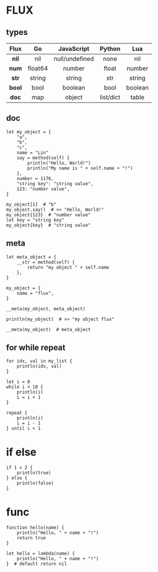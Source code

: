 # FLUX

## types

|   Flux   |   Go    |   JavaScript   |  Python   |   Lua   |
| :------: | :-----: | :------------: | :-------: | :-----: |
| **nil**  |   nil   | null/undefined |   none    |   nil   |
| **num**  | float64 |     number     |   float   | number  |
| **str**  | string  |     string     |    str    | string  |
| **bool** |  bool   |    boolean     |   bool    | boolean |
| **doc**  |   map   |     object     | list/dict |  table  |

## doc

```flux
let my_object = {
    "a",
    "b",
    "c",
    name = "Lin"
    say = method(self) {
        println("Hello, World!")
        println("My name is " + self.name + "!")
    },
    number = 1176,
    "string key": "string value",
    123: "number value",
}

my_object[1]  # "b"
my_object.say()  # >> "Hello, World!"
my_object{123}  # "number value"
let key = "string key"
my_object{key}  # "string value"
```

## meta

```flux
let meta_object = {
    __str = method(self) {
        return "my object " + self.name
    },
}

my_object = {
    name = "flux",
}

__meta(my_object, meta_object)

println(my_object)  # >> "my object flux"

__meta(my_object)  # meta_object
```

## for while repeat

```flux
for idx, val in my_list {
    println(idx, val)
}

let i = 0
while i < 10 {
    println(i)
    i = i + 1
}

repeat {
    println(i)
    i = i - 1
} until i < 1
```

# if else

```flux
if 1 < 2 {
    println(true)
} else {
    println(false)
}
```

# func

```flux
function hello(name) {
    println("Hello, " + name + "!")
    return true
}

let hello = lambda(name) {
    println("Hello, " + name + "!")
}  # default return nil
```
